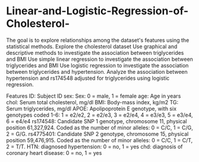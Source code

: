 # Linear-and-Logistic-Regression-of-Cholesterol-

The goal is to explore relationships among the dataset's features using the statistical methods.
Explore the cholesterol dataset
Use graphical and descriptive methods to investigate the association between triglycerides and BMI
Use simple linear regression to investigate the association between triglycerides and BMI
Use logistic regression to investigate the association between triglycerides and hypertension.
Analyze the association between hypertension and rs174548 adjusted for triglycerides using logistic regression.

Features
ID: Subject ID
sex: Sex: 0 = male, 1 = female
age: Age in years
chol: Serum total cholesterol, mg/dl
BMI: Body-mass index, kg/m2
TG: Serum triglycerides, mg/dl
APOE: Apolipoprotein E genotype, with six genotypes coded 1-6: 1 = e2/e2, 2 = e2/e3,
3 = e2/e4, 4 = e3/e3, 5 = e3/e4, 6 = e4/e4
rs174548: Candidate SNP 1 genotype, chromosome 11, physical position 61,327,924.
Coded as the number of minor alleles: 0 = C/C, 1 = C/G, 2 = G/G.
rs4775401: Candidate SNP 2 genotype, chromosome 15, physical position
59,476,915. Coded as the number of minor alleles: 0 = C/C, 1 = C/T, 2 = T/T.
HTN: diagnosed hypertension: 0 = no, 1 = yes
chd: diagnosis of coronary heart disease: 0 = no, 1 = yes
